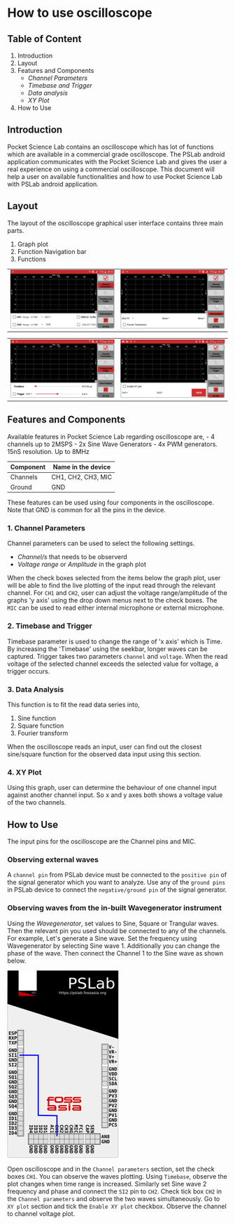 # How to use oscilloscope

## Table of Content
1. Introduction
2. Layout
3. Features and Components
    - *Channel Parameters*
    - *Timebase and Trigger*
    - *Data analysis*
    - *XY Plot*
4. How to Use  

## Introduction
Pocket Science Lab contains an oscilloscope which has lot of functions which are available in a commercial grade oscilloscope. The PSLab android application communicates with the Pocket Science Lab and gives the user a real experience on using a commercial oscilloscope. This document will help a user on available functionalities and how to use Pocket Science Lab with PSLab android application.  

## Layout

The layout of the oscilloscope graphical user interface contains three main parts. 
1. Graph plot
2. Function Navigation bar
3. Functions

<table>
    <tr>
        <td><img src="/docs/images/oscilloscope_channel_params.png"></td>
        <td><img src="/docs/images/oscilloscope_data_analysis.png"></td>
    </tr>
</table>
<table>
    <tr>
        <td><img src="/docs/images/oscilloscope_timebase_and_trigger.png"></td>
        <td><img src="/docs/images/oscilloscope_xy_plot.png"></td>
    </tr>
</table>

## Features and Components
Available features in Pocket Science Lab regarding oscilloscope are,
    - 4 channels up to 2MSPS
    - 2x Sine Wave Generators
    - 4x PWM generators. 15nS resolution. Up to 8MHz


Component | Name in the device
--- | ---
Channels | CH1, CH2, CH3, MIC
Ground | GND

These features can be used using four components in the oscilloscope. Note that GND is common for all the pins in the device.

### 1. Channel Parameters
Channel parameters can be used to select the following settings.
- *Channel/s* that needs to be observerd
- *Voltage range* or *Amplitude* in the graph plot 

When the check boxes selected from the items below the graph plot, user will be able to find the live plotting of the input read through the relevant channel. 
For `CH1` and `CH2`, user can adjust the voltage range/amplitude of the graphs 'y axis' using the drop down menus next to the check boxes. 
The `MIC` can be used to read either internal microphone or external microphone. 

### 2. Timebase and Trigger
Timebase parameter is used to change the range of 'x axis' which is Time. By increasing the 'Timebase' using the seekbar, longer waves can be captured. 
Trigger takes two parameters `channel` and `voltage`. When the read voltage of the selected channel exceeds the selected value for voltage, a trigger occurs.

### 3. Data Analysis
This function is to fit the read data series into,
1. Sine function
2. Square function
3. Fourier transform

When the oscilloscope reads an input, user can find out the closest sine/square function for the observed data input using this section.  

### 4. XY Plot
Using this graph, user can determine the behaviour of one channel input against another channel input. So x and y axes both shows a voltage value of the two channels.  

## How to Use

The input pins for the oscilloscope are the Channel pins and MIC. 

### Observing external waves

A `channel pin` from PSLab device must be connected to the `positive pin` of the signal generator which you want to analyze. Use any of the `ground pins` in PSLab device to connect the `negative/ground pin` of the signal generator.

### Observing waves from the in-built Wavegenerator instrument  

Using the *Wavegenerator*, set values to Sine, Square or Trangular waves. Then the relevant pin you used should be connected to any of the channels. 
For example, Let's generate a Sine wave. Set the frequency using Wavegenerator by selecting Sine wave 1. Additionally you can change the phase of the wave. Then connect the Channel 1 to the Sine wave as shown below.

<img src="/docs/images/oscilloscope_schematic.png">

Open oscilloscope and in the `Channel parameters` section, set the check boxes `CH1`. You can observe the waves plotting. 
Using `Timebase`, observe the plot changes when time range is increased. Similarly set Sine wave 2 frequency and phase and connect the `SI2` pin to `CH2`. Check tick box `CH2` in the `Channel parameters` and observe the two waves simultaneously. Go to `XY plot` section and tick the `Enable XY plot` checkbox. Observe the channel to channel voltage plot.
